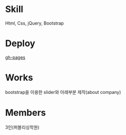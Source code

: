 # Skill
Html, Css, jQuery, Bootstrap

# Deploy
[gh-pages](https://simi-22.github.io/rds/)

# Works
bootstrap을 이용한 slider와 아래부분 제작(about company)

# Members
3인(퍼블리싱학원)
